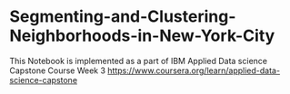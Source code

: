 # Segmenting-and-Clustering-Neighborhoods-in-New-York-City
This Notebook is implemented as a part of  IBM Applied Data science Capstone Course Week 3
https://www.coursera.org/learn/applied-data-science-capstone

